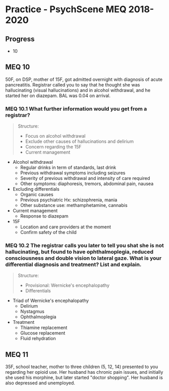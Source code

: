 # Practice - PsychScene MEQ 2018-2020

## Progress
- 10

## MEQ 10

50F, on DSP, mother of 15F, got admitted overnight with diagnosis of acute pancreatitis. Registrar called you to say that he thought she was hallucinating (visual hallucinations) and in alcohol withdrawal, and he started her on diazepam. BAL was 0.04 on arrival.

### MEQ 10.1 What further information would you get from a registrar?

> Structure:
> - Focus on alcohol withdrawal
> - Exclude other causes of hallucinations and delirium
> - Concern regarding the 15F
> - Current management

- Alcohol withdrawal
  - Regular drinks in term of standards, last drink
  - Previous withdrawal symptoms including seizures
  - Severity of previous withdrawal and intensity of care required
  - Other symptoms: diaphoresis, tremors, abdominal pain, nausea
- Excluding differentials
  - Organic causes
  - Previous psychiatric Hx: schizophrenia, mania
  - Other substance use: methamphetamine, cannabis
- Current management
  - Response to diazepam
- 15F
  - Location and care providers at the moment
  - Confirm safety of the child

### MEQ 10.2 The registrar calls you later to tell you shat she is not hallucinating, but found to have ophthalmoplegia, reduced consciousness and double vision to lateral gaze. What is your differential diagnosis and treatment? List and explain.

> Structure:
> - Provisional: Wernicke's encephalopathy
> - Differentials

- Triad of Wernicke's encephalopathy 
  - Delirium
  - Nystagmus
  - Ophthalmoplegia
- Treatment
  - Thiamine replacement
  - Glucose replacement
  - Fluid rehydration

## MEQ 11
35F, school teacher, mother to three children (5, 12, 14) presented to you regarding her opioid use. Her husband has chronic pain issues, and initially she used his morphine, but later started "doctor shopping". Her husband is also depressed and unemployed.

